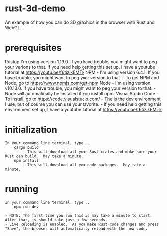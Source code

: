 # rust-3d-demo
  An example of how you can do 3D graphics in the browser with Rust and WebGL.

# prerequisites
  Rustup
    I'm using version 1.19.0.  If you have trouble, you might want to peg your verions to that.
    If you need help getting this set up, I have a youtube tutorial at https://youtu.be/f6tizikEMTk
  NPM
    - I'm using version 6.4.1.  If you have trouble, you might want to peg your version to that.
    - To get NPM and Node, go to https://www.npmjs.com/get-npm
  Node
    - I'm using version v10.13.0.  If you have trouble, you might want to peg your version to that.
    - Node will automatically be installed if you install npm.
  Visual Studio Code
    - To install, go to https://code.visualstudio.com/
    - The is the dev environment I use, but of course you can use your favorite.
    - If you need help getting this environment set up, I have a youtube tutorial at https://youtu.be/f6tizikEMTk

# initialization
    In your command line terminal, type...
        cargo build
            - This will download all your Rust crates and make sure your Rust can build.  May take a minute.
        npm install
            - This will download all you node packages.  May take a minute.

# running
    In your command line terminal, type...
        npm run dev

    - NOTE: The first time you run this is may take a minute to start.  After that, is should take just a few seconds.
    - Live Reloading is enabled.  As you make Rust code changes and press "Save", the browser will automatically reload with the new code.


